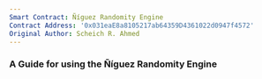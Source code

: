 ```yaml
---
Smart Contract: Ñíguez Randomity Engine
Contract Address: '0x031eaE8a8105217ab64359D4361022d0947f4572'
Original Author: Scheich R. Ahmed
---
```


### A Guide for using the Ñíguez Randomity Engine

